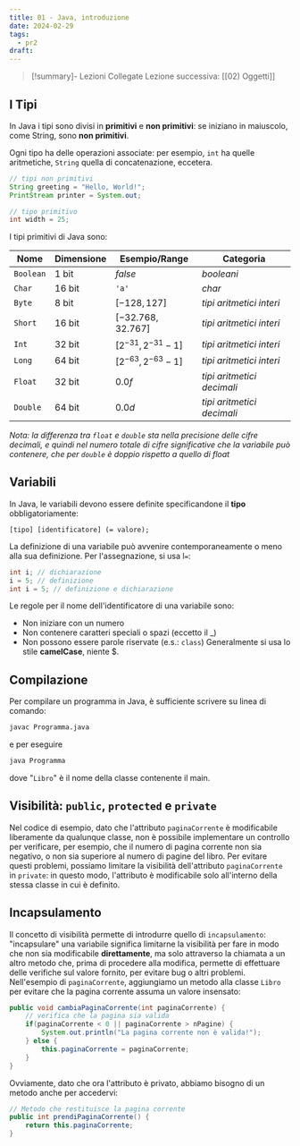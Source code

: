 ```yaml
---
title: 01 - Java, introduzione
date: 2024-02-29
tags:
  - pr2
draft:
---
```

> [!summary]- Lezioni Collegate
> Lezione successiva: [[02) Oggetti]]
## I Tipi
In Java i tipi sono divisi in **primitivi** e **non primitivi**: se iniziano in maiuscolo, come String, sono **non primitivi**.

Ogni tipo ha delle operazioni associate: per esempio, `int` ha quelle aritmetiche, `String` quella di concatenazione, eccetera.
```java
// tipi non primitivi
String greeting = "Hello, World!";
PrintStream printer = System.out;

// tipo primitivo
int width = 25;
```

I tipi primitivi di Java sono:

| Nome      | Dimensione       | Esempio/Range         | Categoria                  |
| --------- | ---------------- | --------------------- | -------------------------- |
| `Boolean` | $1 \text{ bit}$  | $false$               | _booleani_                 |
| `Char`    | $16 \text{ bit}$ | `'a'`                 | _char_                     |
| `Byte`    | $8 \text{ bit}$  | $[-128, 127]$         | _tipi aritmetici interi_   |
| `Short`   | $16 \text{ bit}$ | $[-32.768, 32.767]$   | _tipi aritmetici interi_   |
| `Int`     | $32 \text{ bit}$ | $[2^{-31},2^{-31}-1]$ | _tipi aritmetici interi_   |
| `Long`    | $64 \text{ bit}$ | $[2^{-63},2^{-63}-1]$ | _tipi aritmetici interi_   |
| `Float`   | $32 \text{ bit}$ | $0.0f$                | _tipi aritmetici decimali_ |
| `Double`  | $64 \text{ bit}$ | $0.0d$                | _tipi aritmetici decimali_ |
_Nota: la differenza tra `float` e `double` sta nella precisione delle cifre decimali, e quindi nel numero totale di cifre significative che la variabile può contenere, che per `double` è doppio rispetto a quello di float_

## Variabili
In Java, le variabili devono essere definite specificandone il **tipo** obbligatoriamente:
```
[tipo] [identificatore] (= valore);
```
La definizione di una variabile può avvenire contemporaneamente o meno alla sua definizione. Per l'assegnazione, si usa l`=`:
```java
int i; // dichiarazione
i = 5; // definizione
int i = 5; // definizione e dichiarazione
```
Le regole per il nome dell'identificatore di una variabile sono:
* Non iniziare con un numero
* Non contenere caratteri speciali o spazi (eccetto il \_)
* Non possono essere parole riservate (e.s.: `class`)
Generalmente si usa lo stile **camelCase**, niente $\$$.
## Compilazione
Per compilare un programma in Java, è sufficiente scrivere su linea di comando:
```bash
javac Programma.java
```
e per eseguire
```bash
java Programma
```
dove "`Libro`" è il nome della classe contenente il main.
## Visibilità: `public`, `protected` e `private`
Nel codice di esempio, dato che l'attributo `paginaCorrente` è modificabile liberamente da qualunque classe, non è possibile implementare un controllo per verificare, per esempio, che il numero di pagina corrente non sia negativo, o non sia superiore al numero di pagine del libro.
Per evitare questi problemi, possiamo limitare la visibilità dell'attributo `paginaCorrente` in `private`: in questo modo, l'attributo è modificabile solo all'interno della stessa classe in cui è definito.
## Incapsulamento
Il concetto di visibilità permette di introdurre quello di `incapsulamento`: "incapsulare" una variabile significa limitarne la visibilità per fare in modo che non sia modificabile **direttamente**, ma solo attraverso la chiamata a un altro metodo che, prima di procedere alla modifica, permette di effettuare delle verifiche sul valore fornito, per evitare bug o altri problemi. Nell'esempio di `paginaCorrente`, aggiungiamo un metodo alla classe `Libro` per evitare che la pagina corrente assuma un valore insensato:
```java
public void cambiaPaginaCorrente(int paginaCorrente) {
	// verifica che la pagina sia valida
	if(paginaCorrente < 0 || paginaCorrente > nPagine) {
		System.out.println("La pagina corrente non è valida!");
	} else {
		this.paginaCorrente = paginaCorrente;
	}
}
```
Ovviamente, dato che ora l'attributo è privato, abbiamo bisogno di un metodo anche per accedervi:
```java
// Metodo che restituisce la pagina corrente
public int prendiPaginaCorrente() {
	return this.paginaCorrente;
}
```